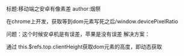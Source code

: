 标题:移动端之安卓有像素差
author:烟祭

在chrome上开发，获取等到dom元素写死之后/window.devicePixelRatio 

问题：这个时候安卓机是有误差，苹果是没有误差
解决方案： 
<div ref="top"></div>
通过 this.$refs.top.clientHeight获取dom元素的高度，即动态获取
